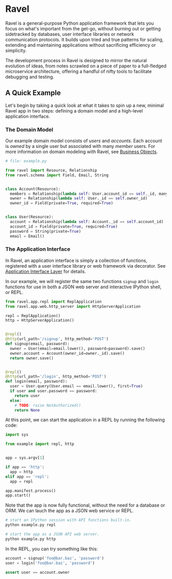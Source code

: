 # Ravel
Ravel is a general-purpose Python application framework that lets you focus on what's important from the get-go, without burning out or getting sidetracked by databases, user interface libraries or network communication protocols. It builds upon tried and true patterns for scaling, extending and maintaining applications without sacrificing efficiency or simplicity.

The development process in Ravel is designed to mirror the natural evolution of ideas, from notes scrawled on a piece of paper to a full-fledged microservice architecture, offering a handful of nifty tools to facilitate debugging and testing.

## A Quick Example
Let's begin by taking a quick look at what it takes to spin up a new, minimal Ravel app in two steps: defining a domain model and a high-level application interface.

### The Domain Model
Our example domain model consists of _users_ and _accounts_. Each account is _owned_ by a single user but associated with many _member_ users. For more information on domain modeling with Ravel, see [Business Objects](./business-layer/index.md).

```python
# file: example.py

from ravel import Resource, Relationship
from ravel.schema import Field, Email, String


class Account(Resource):
  members = Relationship(lambda self: User.account_id == self._id, many=True)
  owner = Relationship(lambda self: User._id == self.owner_id)
  owner_id = Field(private=True, required=True)


class User(Resource):
  account = Relationship(lambda self: Account._id == self.account_id)
  account_id = Field(private=True, required=True)
  password = String(private=True)
  email = Email()
```

### The Application Interface
In Ravel, an application interface is simply a collection of functions, registered with a user interface library or web framework
via decorator. See [Application Interface Layer](./interface-layer/index.md) for details.

In our example, we will register the same two functions `signup` and `login` functions for use in both a JSON web server and interactive IPython shell, or REPL.

```python
from ravel.app.repl import ReplApplication
from ravel.app.web.http_server import HttpServerApplication

repl = ReplApplication()
http = HttpServerApplication()


@repl()
@http(url_path='/signup', http_method='POST')
def signup(email, password):
  owner = User(email=email.lower(), password=password).save()
  owner.account = Account(owner_id=owner._id).save()
  return owner.save()


@repl()
@http(url_path='/login', http_method='POST')
def login(email, password):
  user = User.query(User.email == email.lower(), first=True)
  if user and user.password == password:
    return user
  else:
    # TODO: raise NotAuthorized()
    return None
```

At this point, we can start the application in a REPL by running the following code:
```python
import sys

from example import repl, http


app = sys.argv[1]

if app == 'http':
  app = http
elif app == 'repl':
  app = repl

app.manifest.process()
app.start()
```

Note that the app is now fully functional, without the need for a database or ORM. We can lauch the app as a JSON web service or REPL.

```sh
# start an IPython session with API functions built-in.
python example.py repl

# start the app as a JSON API web server.
python example.py http
```

In the REPL, you can try something like this:

```python
account = signup('foo@bar.baz', 'password')
user = login('foo@bar.baz', 'password')

assert user == account.owner
```
